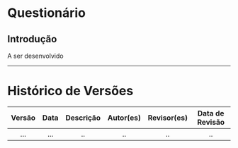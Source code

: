 # Questionário

## Introdução

A ser desenvolvido 

---
# Histórico de Versões

| Versão | Data | Descrição| Autor(es)             | Revisor(es)      |Data de Revisão |
| :----: | :----------------: | :--------------------------------------------------: | :-------------------: | :-------------:  |  :-----------: |
| ... | ... | .. | .. | .. | .. |